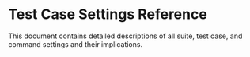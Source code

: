 # Test Case Settings Reference
This document contains detailed descriptions of all suite, test case, and command settings and their implications. 
